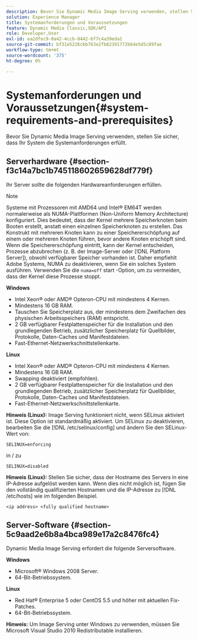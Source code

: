 ```yaml
---
description: Bevor Sie Dynamic Media Image Serving verwenden, stellen Sie sicher, dass Ihr System die Systemanforderungen erfüllt.
solution: Experience Manager
title: Systemanforderungen und Voraussetzungen
feature: Dynamic Media Classic,SDK/API
role: Developer,User
exl-id: ea2dfec9-0a42-4ccb-8442-6f7c4a39eda1
source-git-commit: bf31e5226cbb763e2fb82391772b64e5d5c89fae
workflow-type: tm+mt
source-wordcount: '375'
ht-degree: 0%

---
```


# Systemanforderungen und Voraussetzungen{#system-requirements-and-prerequisites}

Bevor Sie Dynamic Media Image Serving verwenden, stellen Sie sicher, dass Ihr System die Systemanforderungen erfüllt.

## Serverhardware {#section-f3c14a7bc1b745118602659628df779f}

Ihr Server sollte die folgenden Hardwareanforderungen erfüllen.

>[!NOTE]
>
>Systeme mit Prozessoren mit AMD64 und Intel® EM64T werden normalerweise als NUMA-Plattformen (Non-Uniform Memory Architecture) konfiguriert. Dies bedeutet, dass der Kernel mehrere Speicherknoten beim Booten erstellt, anstatt einen einzelnen Speicherknoten zu erstellen. Das Konstrukt mit mehreren Knoten kann zu einer Speichererschöpfung auf einem oder mehreren Knoten führen, bevor andere Knoten erschöpft sind. Wenn die Speichererschöpfung eintritt, kann der Kernel entscheiden, Prozesse abzubrechen (z. B. der Image-Server oder [!DNL Platform Server]), obwohl verfügbarer Speicher vorhanden ist. Daher empfiehlt Adobe Systems, NUMA zu deaktivieren, wenn Sie ein solches System ausführen. Verwenden Sie die `numa=off` start -Option, um zu vermeiden, dass der Kernel diese Prozesse stoppt.

**Windows**

* Intel Xeon® oder AMD® Opteron-CPU mit mindestens 4 Kernen.
* Mindestens 16 GB RAM.
* Tauschen Sie Speicherplatz aus, der mindestens dem Zweifachen des physischen Arbeitsspeichers (RAM) entspricht.
* 2 GB verfügbarer Festplattenspeicher für die Installation und den grundlegenden Betrieb, zusätzlicher Speicherplatz für Quellbilder, Protokolle, Daten-Caches und Manifestdateien.
* Fast-Ethernet-Netzwerkschnittstellenkarte.

**Linux**

* Intel Xeon® oder AMD® Opteron-CPU mit mindestens 4 Kernen.
* Mindestens 16 GB RAM.
* Swapping deaktiviert (empfohlen).
* 2 GB verfügbarer Festplattenspeicher für die Installation und den grundlegenden Betrieb, zusätzlicher Speicherplatz für Quellbilder, Protokolle, Daten-Caches und Manifestdateien.
* Fast-Ethernet-Netzwerkschnittstellenkarte.

**Hinweis (Linux):** Image Serving funktioniert nicht, wenn SELinux aktiviert ist. Diese Option ist standardmäßig aktiviert. Um SELinux zu deaktivieren, bearbeiten Sie die [!DNL /etc/selinux/config] und ändern Sie den SELinux-Wert von:

`SELINUX=enforcing`

in / zu

`SELINUX=disabled`

**Hinweis (Linux):** Stellen Sie sicher, dass der Hostname des Servers in eine IP-Adresse aufgelöst werden kann. Wenn dies nicht möglich ist, fügen Sie den vollständig qualifizierten Hostnamen und die IP-Adresse zu [!DNL /etc/hosts] wie im folgenden Beispiel.

`<ip address> <fully qualified hostname>`

## Server-Software {#section-5c9aad2e6b8a4bca989e17a2c8476fc4}

Dynamic Media Image Serving erfordert die folgende Serversoftware.

**Windows**

* Microsoft® Windows 2008 Server.
* 64-Bit-Betriebssystem.

**Linux**

* Red Hat® Enterprise 5 oder CentOS 5.5 und höher mit aktuellen Fix-Patches.
* 64-Bit-Betriebssystem.

**Hinweis:** Um Image Serving unter Windows zu verwenden, müssen Sie Microsoft Visual Studio 2010 Redistributable installieren.
